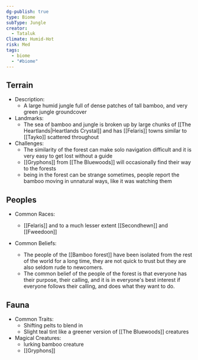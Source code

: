 ```yaml
---
dg-publish: true
type: Biome
subType: Jungle
creator:
  - Tataluk
Climate: Humid-Hot
risk: Med
tags:
  - biome
  - "#biome"
---
```

## Terrain
- Description:
	- A large humid jungle full of dense patches of tall bamboo, and very green jungle groundcover
- Landmarks:
	-  The sea of  bamboo and jungle is broken up by large chunks of [[The Heartlands|Heartlands Crystal]] and has [[Felaris]] towns similar to [[Tayko]] scattered throughout
- Challenges:
	- The similarity of the forest can make solo navigation difficult and it is very easy to get lost without a guide
	- [[Gryphons]] from [[The Bluewoods]] will occasionally find their way to the forests
	- being in the forest can be strange sometimes, people report the bamboo moving in unnatural ways, like it was watching them
##  Peoples
- Common Races:
	- [[Felaris]] and to a much lesser extent [[Secondhewn]] and [[Fweedoon]]

- Common Beliefs:
	- The people of the [[Bamboo forest]] have been isolated from the rest of the world for a long time, they are not quick to trust but they are also seldom rude to newcomers.
	- The common belief of the people of the forest is that everyone has their purpose, their calling, and it is in everyone's best interest if everyone follows their calling, and does what they want to do.
## Fauna
- Common Traits:
	- Shifting pelts to blend in
	- Slight teal tint like a greener version of [[The Bluewoods]] creatures
- Magical Creatures:
	- lurking bamboo creature
	- [[Gryphons]]

